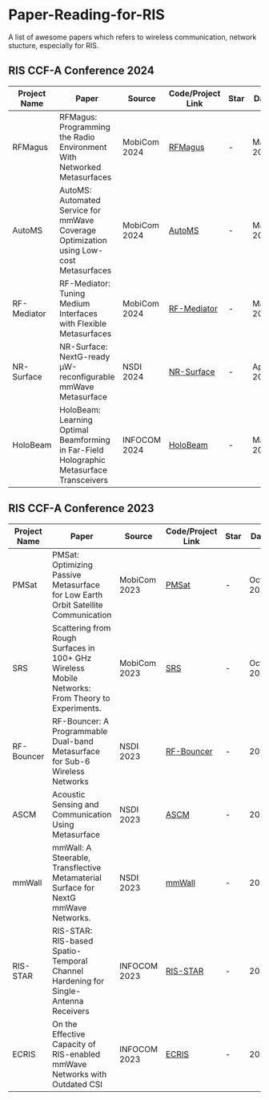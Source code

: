 # Paper-Reading-for-RIS
A list of awesome papers which refers to wireless communication, network stucture, especially for RIS. 

## RIS CCF-A Conference 2024

| Project Name | Paper | Source | Code/Project Link | Star | Date | Summary |
|--------------|-------|--------|-------------------|------|------|-----------------|
| RFMagus | RFMagus: Programming the Radio Environment With Networked Metasurfaces | MobiCom 2024 | [RFMagus](https://dl.acm.org/doi/abs/10.1145/3636534.3649344) | - | May 2024 | - |
| AutoMS  |AutoMS: Automated Service for mmWave Coverage Optimization using Low-cost Metasurfaces| MobiCom 2024 |[AutoMS](https://dl.acm.org/doi/abs/10.1145/3636534.3649347) | - | May 2024 | - | 
| RF-Mediator | RF-Mediator: Tuning Medium Interfaces with Flexible Metasurfaces | MobiCom 2024 | [RF-Mediator](https://dl.acm.org/doi/abs/10.1145/3636534.3649353) | - | May 2024 | - |
| NR-Surface | NR-Surface: NextG-ready µW-reconfigurable mmWave Metasurface | NSDI 2024 | [NR-Surface](https://www.usenix.org/conference/nsdi24/presentation/kim) | - | April 2024 | - |
| HoloBeam | HoloBeam: Learning Optimal Beamforming in Far-Field Holographic Metasurface Transceivers | INFOCOM 2024 | [HoloBeam](https://arxiv.org/abs/2401.05420) | - | May 2024 | - | 

## RIS CCF-A Conference 2023
| Project Name | Paper | Source | Code/Project Link | Star | Date | Summary |
|--------------|-------|--------|-------------------|------|------|-----------------|
| PMSat | PMSat: Optimizing Passive Metasurface for Low Earth Orbit Satellite Communication | MobiCom 2023 | [PMSat](https://dl.acm.org/doi/abs/10.1145/3570361.3613257) | - | Oct. 2023 | - |
| SRS | Scattering from Rough Surfaces in 100+ GHz Wireless Mobile Networks: From Theory to Experiments. | MobiCom 2023 | [SRS](https://dl.acm.org/doi/abs/10.1145/3570361.3613306) | - | Oct. 2023 | - |
| RF-Bouncer | RF-Bouncer: A Programmable Dual-band Metasurface for Sub-6 Wireless Networks | NSDI 2023 | [RF-Bouncer](https://www.usenix.org/conference/nsdi23/presentation/li-xinyi) | - | 2023 | - | 
| ASCM | Acoustic Sensing and Communication Using Metasurface | NSDI 2023 | [ASCM](https://www.usenix.org/conference/nsdi23/presentation/zhang-yongzhao) | - | 2023 | - | 
| mmWall | mmWall: A Steerable, Transflective Metamaterial Surface for NextG mmWave Networks. | NSDI 2023 | [mmWall](https://www.usenix.org/conference/nsdi23/presentation/cho-kun-woo) | - | 2023 | - | 
| RIS-STAR | RIS-STAR: RIS-based Spatio-Temporal Channel Hardening for Single-Antenna Receivers | INFOCOM 2023 | [RIS-STAR](https://ieeexplore.ieee.org/abstract/document/10228868) | - | 2023 | - |
| ECRIS | On the Effective Capacity of RIS-enabled mmWave Networks with Outdated CSI | INFOCOM 2023 | [ECRIS](https://ieeexplore.ieee.org/abstract/document/10229028) | - | 2023 | - | 




